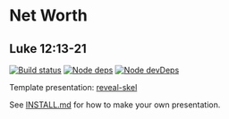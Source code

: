 # Net Worth
## Luke 12:13-21

[![Build status](https://api.travis-ci.org/sermons/net-worth.svg)](https://travis-ci.org/github/sermons/net-worth)
[![Node deps](https://david-dm.org/sermons/net-worth.svg)](https://david-dm.org/sermons/net-worth)
[![Node devDeps](https://david-dm.org/sermons/net-worth/dev-status.svg)](https://david-dm.org/sermons/net-worth?type=dev)

Template presentation: [reveal-skel](https://github.com/sermons/reveal-skel)

See [INSTALL.md](INSTALL.md)
for how to make your own presentation.
